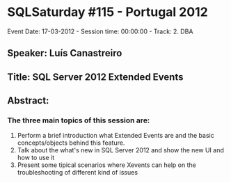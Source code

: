 # SQLSaturday #115 - Portugal 2012
Event Date: 17-03-2012 - Session time: 00:00:00 - Track: 2. DBA
## Speaker: Luís Canastreiro
## Title: SQL Server 2012 Extended Events
## Abstract:
### The three main topics of this session are:
1. Perform a brief introduction what Extended Events are and the basic concepts/objects behind this feature.
2. Talk about the what's new in SQL Server 2012 and show the new UI and how to use it
3. Present some tipical scenarios where Xevents can help on the troubleshooting of different kind of issues
